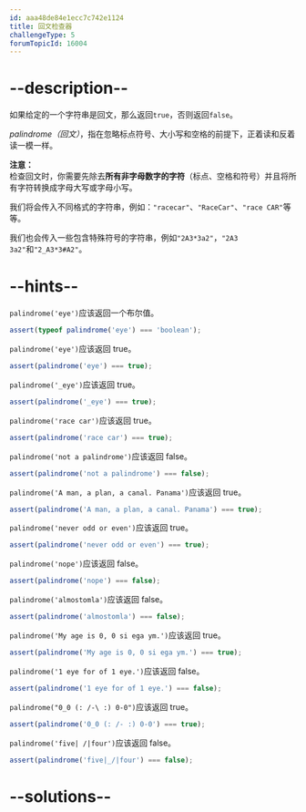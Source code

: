 ```yaml
---
id: aaa48de84e1ecc7c742e1124
title: 回文检查器
challengeType: 5
forumTopicId: 16004
---
```


# --description--

如果给定的一个字符串是回文，那么返回`true`，否则返回`false`。

<dfn>palindrome（回文）</dfn>，指在忽略标点符号、大小写和空格的前提下，正着读和反着读一模一样。

**注意：**  
检查回文时，你需要先除去**所有非字母数字的字符**（标点、空格和符号）并且将所有字符转换成字母大写或字母小写。

我们将会传入不同格式的字符串，例如：`"racecar"`、`"RaceCar"`、`"race CAR"`等等。

我们也会传入一些包含特殊符号的字符串，例如`"2A3*3a2"`，`"2A3 3a2"`和`"2_A3*3#A2"`。

# --hints--

`palindrome('eye')`应该返回一个布尔值。

```js
assert(typeof palindrome('eye') === 'boolean');
```

`palindrome('eye')`应该返回 true。

```js
assert(palindrome('eye') === true);
```

`palindrome('_eye')`应该返回 true。

```js
assert(palindrome('_eye') === true);
```

`palindrome('race car')`应该返回 true。

```js
assert(palindrome('race car') === true);
```

`palindrome('not a palindrome')`应该返回 false。

```js
assert(palindrome('not a palindrome') === false);
```

`palindrome('A man, a plan, a canal. Panama')`应该返回 true。

```js
assert(palindrome('A man, a plan, a canal. Panama') === true);
```

`palindrome('never odd or even')`应该返回 true。

```js
assert(palindrome('never odd or even') === true);
```

`palindrome('nope')`应该返回 false。

```js
assert(palindrome('nope') === false);
```

`palindrome('almostomla')`应该返回 false。

```js
assert(palindrome('almostomla') === false);
```

`palindrome('My age is 0, 0 si ega ym.')`应该返回 true。

```js
assert(palindrome('My age is 0, 0 si ega ym.') === true);
```

`palindrome('1 eye for of 1 eye.')`应该返回 false。

```js
assert(palindrome('1 eye for of 1 eye.') === false);
```

`palindrome("0_0 (: /-\ :) 0-0")`应该返回 true。

```js
assert(palindrome('0_0 (: /- :) 0-0') === true);
```

`palindrome('five| /|four')`应该返回 false。

```js
assert(palindrome('five|_/|four') === false);
```

# --solutions--

